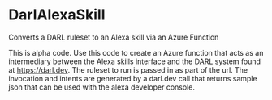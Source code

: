 # DarlAlexaSkill
Converts a DARL ruleset to an Alexa skill via an Azure Function

This is alpha code. 
Use this code to create an Azure function that acts as an intermediary between the Alexa skills interface and the DARL system found at https://darl.dev.
The ruleset to run is passed in as part of the url.
The invocation and intents are generated by a darl.dev call that returns sample json that can be used with the alexa developer console.
